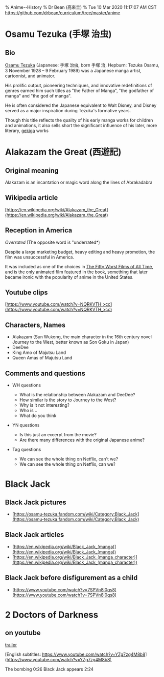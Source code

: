 % Anime--History
% Dr Bean (高來圭)
% Tue 10 Mar 2020 11:17:07 AM CST
  https://github.com/drbean/curriculum/tree/master/anime

# Osamu Tezuka (手塚 治虫)

## Bio

[Osamu Tezuka](https://en.wikipedia.org/wiki/Osamu_Tezuka) (Japanese: 手塚 治虫, born 手塚 治, Hepburn: Tezuka Osamu, 3 November 1928 – 9 February 1989) was a Japanese manga artist, cartoonist, and animator.

His prolific output, pioneering techniques, and innovative redefinitions of genres earned him such titles as "the Father of Manga", "the godfather of manga" and "the god of manga".

He is often considered the Japanese equivalent to Walt Disney, and Disney served as a major inspiration during Tezuka's formative years.

Though this title reflects the quality of his early manga works for children and animations, it also sells short the significant influence of his later, more literary, [gekiga](https://en.wikipedia.org/wiki/Gekiga) works

# Alakazam the Great (西遊記)

## Original meaning

Alakazam is an incantation or magic word along the lines of Abrakadabra

## Wikipedia article

[https://en.wikipedia.org/wiki/Alakazam_the_Great](https://en.wikipedia.org/wiki/Alakazam_the_Great)

## Reception in America

*Overrated* (The opposite word is "underrated*)

Despite a large marketing budget, heavy editing and heavy promotion, the film was unsuccessful in America.

 It was included as one of the choices in [The Fifty Worst Films of All 
 Time](https://www.listchallenges.com/the-fifty-worst-films-of-all-time), and 
 is the only animated film featured in the book, something that later became 
 ironic with the popularity of anime in the United States.

## Youtube clips

[https://www.youtube.com/watch?v=NQRKVTH_xcc](https://www.youtube.com/watch?v=NQRKVTH_xcc)

## Characters, Names

- Alakazam (Sun Wukong, the main character in the 16th century novel Journey to the West, better known as Son Goku in Japan)
- DeeDee
- King Amo of Majutsu Land
- Queen Amas of Majutsu Land

## Comments and questions

- WH questions

	- What is the relationship between Alakazam and DeeDee?
	- How similar is the story to Journey to the West?
	- Why is it not interesting?
	- Who is ..
	- What do you think

- YN questions

	- Is this just an excerpt from the movie?
	- Are there many differences with the original Japanese anime?


- Tag questions

	- We can see the whole thing on Netflix, can't we?
	- We can see the whole thing on Netflix, can we?

# Black Jack

## Black Jack pictures

- [https://osamu-tezuka.fandom.com/wiki/Category:Black_Jack](https://osamu-tezuka.fandom.com/wiki/Category:Black_Jack)

## Black Jack articles

- [https://en.wikipedia.org/wiki/Black_Jack_(manga)](https://en.wikipedia.org/wiki/Black_Jack_(manga))
- [https://en.wikipedia.org/wiki/Black_Jack_(manga_character)](https://en.wikipedia.org/wiki/Black_Jack_(manga_character))

## Black Jack before disfigurement as a child

- [https://www.youtube.com/watch?v=7SPVn8l0qs8](https://www.youtube.com/watch?v=7SPVn8l0qs8)

# 2 Doctors of Darkness

## on youtube

[trailer](https://www.youtube.com/watch?v=WpbvN_M7lOM)


[English subtitles: https://www.youtube.com/watch?v=YZg7zg4M8b8](https://www.youtube.com/watch?v=YZg7zg4M8b8)

The bombing 0:26 
Black Jack appears 2:24


##
